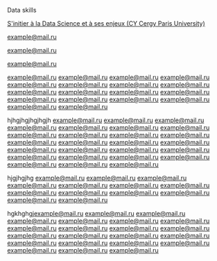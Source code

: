 Data skills

<a href="https://drive.google.com/file/d/187OIHVu94qsEeKln3SCe1boQfrt77AxK/view">S'initier à la Data Science et à ses enjeux (CY Cergy Paris University)</a>

<a href="mailto: example@mail.ru">example@mail.ru</a>

<a href="mailto: example@mail.ru">example@mail.ru</a>

<a href="mailto: example@mail.ru">example@mail.ru</a>

<a href="mailto: example@mail.ru">example@mail.ru</a>
<a href="mailto: example@mail.ru">example@mail.ru</a>
<a href="mailto: example@mail.ru">example@mail.ru</a>
<a href="mailto: example@mail.ru">example@mail.ru</a>
<a href="mailto: example@mail.ru">example@mail.ru</a>
<a href="mailto: example@mail.ru">example@mail.ru</a>
<a href="mailto: example@mail.ru">example@mail.ru</a>
<a href="mailto: example@mail.ru">example@mail.ru</a>
<a href="mailto: example@mail.ru">example@mail.ru</a>
<a href="mailto: example@mail.ru">example@mail.ru</a>
<a href="mailto: example@mail.ru">example@mail.ru</a>
<a href="mailto: example@mail.ru">example@mail.ru</a>
<a href="mailto: example@mail.ru">example@mail.ru</a>
<a href="mailto: example@mail.ru">example@mail.ru</a>
<a href="mailto: example@mail.ru">example@mail.ru</a>
<a href="mailto: example@mail.ru">example@mail.ru</a>
<a href="mailto: example@mail.ru">example@mail.ru</a>
<a href="mailto: example@mail.ru">example@mail.ru</a>


hjhgjhgjhgjhgjh
<a href="mailto: example@mail.ru">example@mail.ru</a>
<a href="mailto: example@mail.ru">example@mail.ru</a>
<a href="mailto: example@mail.ru">example@mail.ru</a>
<a href="mailto: example@mail.ru">example@mail.ru</a>
<a href="mailto: example@mail.ru">example@mail.ru</a>
<a href="mailto: example@mail.ru">example@mail.ru</a>
<a href="mailto: example@mail.ru">example@mail.ru</a>
<a href="mailto: example@mail.ru">example@mail.ru</a>
<a href="mailto: example@mail.ru">example@mail.ru</a>
<a href="mailto: example@mail.ru">example@mail.ru</a>
<a href="mailto: example@mail.ru">example@mail.ru</a>
<a href="mailto: example@mail.ru">example@mail.ru</a>
<a href="mailto: example@mail.ru">example@mail.ru</a>
<a href="mailto: example@mail.ru">example@mail.ru</a>
<a href="mailto: example@mail.ru">example@mail.ru</a>
<a href="mailto: example@mail.ru">example@mail.ru</a>
<a href="mailto: example@mail.ru">example@mail.ru</a>
<a href="mailto: example@mail.ru">example@mail.ru</a>
<a href="mailto: example@mail.ru">example@mail.ru</a>
<a href="mailto: example@mail.ru">example@mail.ru</a>
<a href="mailto: example@mail.ru">example@mail.ru</a>
<a href="mailto: example@mail.ru">example@mail.ru</a>
<a href="mailto: example@mail.ru">example@mail.ru</a>
<a href="mailto: example@mail.ru">example@mail.ru</a>
<a href="mailto: example@mail.ru">example@mail.ru</a>
<a href="mailto: example@mail.ru">example@mail.ru</a>


hjgjhgjhg
<a href="mailto: example@mail.ru">example@mail.ru</a>
<a href="mailto: example@mail.ru">example@mail.ru</a>
<a href="mailto: example@mail.ru">example@mail.ru</a>
<a href="mailto: example@mail.ru">example@mail.ru</a>
<a href="mailto: example@mail.ru">example@mail.ru</a>
<a href="mailto: example@mail.ru">example@mail.ru</a>
<a href="mailto: example@mail.ru">example@mail.ru</a>
<a href="mailto: example@mail.ru">example@mail.ru</a>
<a href="mailto: example@mail.ru">example@mail.ru</a>
<a href="mailto: example@mail.ru">example@mail.ru</a>
<a href="mailto: example@mail.ru">example@mail.ru</a>
<a href="mailto: example@mail.ru">example@mail.ru</a>
<a href="mailto: example@mail.ru">example@mail.ru</a>


hgkhghgj<a href="mailto: example@mail.ru">example@mail.ru</a>
<a href="mailto: example@mail.ru">example@mail.ru</a>
<a href="mailto: example@mail.ru">example@mail.ru</a>
<a href="mailto: example@mail.ru">example@mail.ru</a>
<a href="mailto: example@mail.ru">example@mail.ru</a>
<a href="mailto: example@mail.ru">example@mail.ru</a>
<a href="mailto: example@mail.ru">example@mail.ru</a>
<a href="mailto: example@mail.ru">example@mail.ru</a>
<a href="mailto: example@mail.ru">example@mail.ru</a>
<a href="mailto: example@mail.ru">example@mail.ru</a>
<a href="mailto: example@mail.ru">example@mail.ru</a>
<a href="mailto: example@mail.ru">example@mail.ru</a>
<a href="mailto: example@mail.ru">example@mail.ru</a>
<a href="mailto: example@mail.ru">example@mail.ru</a>
<a href="mailto: example@mail.ru">example@mail.ru</a>
<a href="mailto: example@mail.ru">example@mail.ru</a>
<a href="mailto: example@mail.ru">example@mail.ru</a>
<a href="mailto: example@mail.ru">example@mail.ru</a>
<a href="mailto: example@mail.ru">example@mail.ru</a>
<a href="mailto: example@mail.ru">example@mail.ru</a>
<a href="mailto: example@mail.ru">example@mail.ru</a>
<a href="mailto: example@mail.ru">example@mail.ru</a>
